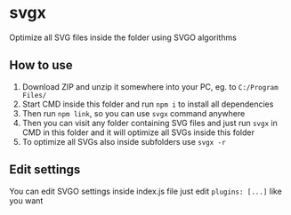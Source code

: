 # svgx
Optimize all SVG files inside the folder using SVGO algorithms

## How to use
1. Download ZIP and unzip it somewhere into your PC, eg. to `C:/Program Files/`
2. Start CMD inside this folder and run `npm i` to install all dependencies
3. Then run `npm link`, so you can use `svgx` command anywhere
4. Then you can visit any folder containing SVG files and just run `svgx` in CMD in this folder and it will optimize all SVGs inside this folder
5. To optimize all SVGs also inside subfolders use `svgx -r`

## Edit settings
You can edit SVGO settings inside index.js file just edit `plugins: [...]` like you want